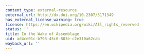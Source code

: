 ```yaml
---
content_type: external-resource
external_url: http://dx.doi.org/10.2307/3171349
has_external_license_warning: true
license: https://en.wikipedia.org/wiki/All_rights_reserved
status: ''
title: In the Wake of Assemblage
uid: ad4ce01c-b793-45c0-803e-c2e310a62cab
wayback_url: ''
---
```

